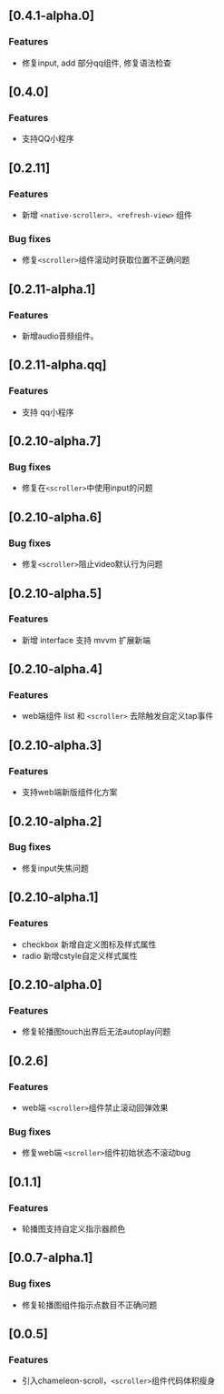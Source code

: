 ## [0.4.1-alpha.0]
### Features
- 修复input, add 部分qq组件, 修复语法检查

## [0.4.0]
### Features
- 支持QQ小程序

## [0.2.11]
### Features
- 新增 `<native-scroller>`、`<refresh-view>` 组件

### Bug fixes
- 修复`<scroller>`组件滚动时获取位置不正确问题

## [0.2.11-alpha.1]
### Features
- 新增audio音频组件。

## [0.2.11-alpha.qq]
### Features
- 支持 qq小程序

## [0.2.10-alpha.7]
### Bug fixes
- 修复在`<scroller>`中使用input的问题

## [0.2.10-alpha.6]
### Bug fixes
- 修复`<scroller>`阻止video默认行为问题

## [0.2.10-alpha.5]
### Features
- 新增 interface 支持 mvvm 扩展新端

## [0.2.10-alpha.4]
### Features
- web端组件 list 和 `<scroller>` 去除触发自定义tap事件

## [0.2.10-alpha.3]
### Features
- 支持web端新版组件化方案

## [0.2.10-alpha.2]
### Bug fixes
- 修复input失焦问题

## [0.2.10-alpha.1]
### Features
- checkbox 新增自定义图标及样式属性
- radio 新增cstyle自定义样式属性

## [0.2.10-alpha.0]
### Features
- 修复轮播图touch出界后无法autoplay问题

## [0.2.6]
### Features
- web端 `<scroller>`组件禁止滚动回弹效果
### Bug fixes
- 修复web端 `<scroller>`组件初始状态不滚动bug

## [0.1.1]
### Features
- 轮播图支持自定义指示器颜色

## [0.0.7-alpha.1]
### Bug fixes
- 修复轮播图组件指示点数目不正确问题

## [0.0.5]
### Features
- 引入chameleon-scroll，`<scroller>`组件代码体积瘦身



